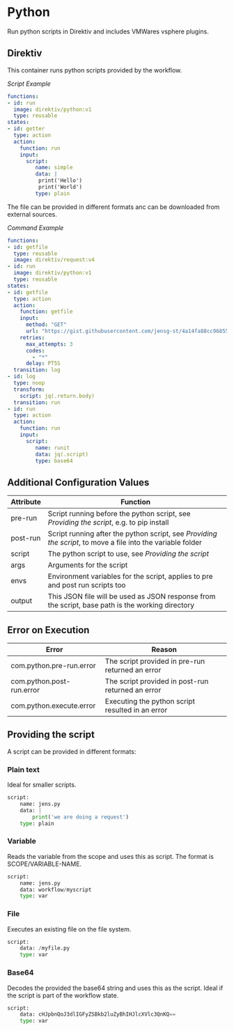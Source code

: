# Python

Run python scripts in Direktiv and includes VMWares vsphere plugins.

## Direktiv

This container runs python scripts provided by the workflow.

*Script Example*
```yaml
functions:
- id: run
  image: direktiv/python:v1
  type: reusable
states:
- id: getter 
  type: action
  action:
    function: run
    input: 
      script: 
         name: simple
         data: |
          print('Hello')
          print('World')
         type: plain
```

The file can be provided in different formats anc can be downloaded from external sources.

*Command Example*
```yaml
functions:
- id: getfile
  type: reusable
  image: direktiv/request:v4
- id: run
  image: direktiv/python:v1
  type: reusable
states:
- id: getfile
  type: action
  action:
    function: getfile
    input:
      method: "GET"
      url: "https://gist.githubusercontent.com/jensg-st/4a14fa88cc96855358d25a90572f81b2/raw/16be9710c0f941b3482bdc9a2245ff2ea5a3ac9f/simplepython"
    retries:
      max_attempts: 3
      codes: 
        - "*"
      delay: PT5S
  transition: log
- id: log
  type: noop
  transform: 
    script: jq(.return.body)
  transition: run
- id: run
  type: action
  action:
    function: run
    input: 
      script: 
         name: runit
         data: jq(.script)
         type: base64
```


## Additional Configuration Values

| Attribute | Function |
| -- | -- |
|pre-run|Script running before the python script, see *Providing the script*, e.g. to pip install|
|post-run|Script running after the python script, see *Providing the script*, to move a file into the  variable folder|
|script| The python script to use, see *Providing the script* |
|args| Arguments for the script|
|envs| Environment variables for the script, applies to pre and post run scripts too|
|output| This JSON file will be used as JSON response from the script, base path is the working directory|

## Error on Execution

| Error | Reason |
| -- | -- |
|com.python.pre-run.error| The script provided in pre-run returned an error |
|com.python.post-run.error| The script provided in post-run returned an error |
|com.python.execute.error| Executing the python script resulted in an error |

## Providing the script

A script can be provided in different formats:

### Plain text

Ideal for smaller scripts.

```python
script: 
    name: jens.py
    data: |
        print('we are doing a request')
    type: plain
```

### Variable

Reads the variable from the scope and uses this as script. The format is SCOPE/VARIABLE-NAME.

```python
script: 
    name: jens.py
    data: workflow/myscript
    type: var
```

### File

Executes an existing file on the file system.

```python
script: 
    data: /myfile.py
    type: var
```

### Base64

Decodes the provided the base64 string and uses this as the script. Ideal if the script is part of the workflow state. 

```python
script: 
    data: cHJpbnQoJ3dlIGFyZSBkb2luZyBhIHJlcXVlc3QnKQ==
    type: var
```